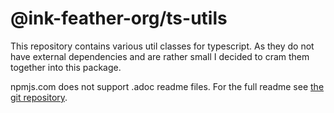 # @ink-feather-org/ts-utils

This repository contains various util classes for typescript.
As they do not have external dependencies and are rather small I decided to cram them together into this package.

npmjs.com does not support .adoc readme files.
For the full readme see [the git repository](https://github.com/ink-feather-org/ts-utils).
